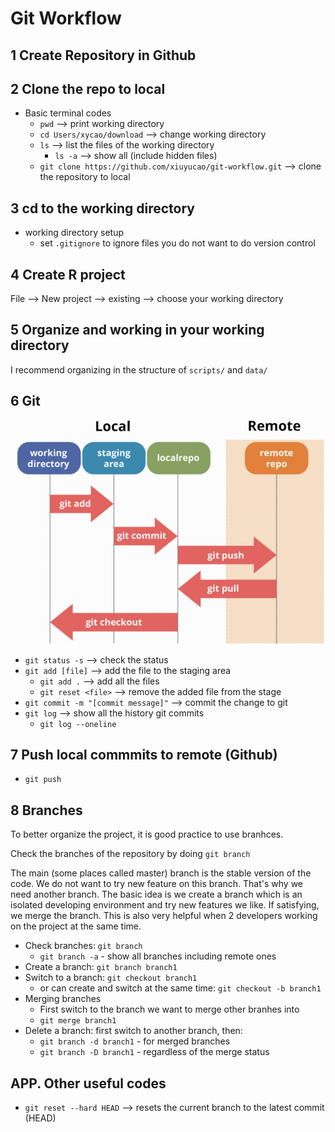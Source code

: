# Git Workflow

## 1 Create Repository in Github
## 2 Clone the repo to local
* Basic terminal codes
  * `pwd` --> print working directory
  * `cd Users/xycao/download` --> change working directory
  * `ls`  --> list the files of the working directory
    * `ls -a`  --> show all (include hidden files)
  * `git clone https://github.com/xiuyucao/git-workflow.git`  --> clone the repository to local

## 3 cd to the working directory
* working directory setup
  * set `.gitignore` to ignore files you do not want to do version control

## 4 Create R project
File --> New project --> existing --> choose your working directory

## 5 Organize and working in your working directory
I recommend organizing in the structure of `scripts/` and `data/`

## 6 Git
![](images/git_chart.png)

* `git status -s`  --> check the status
* `git add [file]`  --> add the file to the staging area
  * `git add .` --> add all the files
  * `git reset <file>` --> remove the added file from the stage
* `git commit -m "[commit message]"`  --> commit the change to git
* `git log` --> show all the history git commits
  * `git log --oneline`
  
## 7 Push local commmits to remote (Github)
* `git push`

## 8 Branches
To better organize the project, it is good practice to use branhces.

Check the branches of the repository by doing `git branch`

The main (some places called master) branch is the stable version of the code. We do not want to try new feature on this branch. That's why we need another branch. The basic idea is we create a branch which is an isolated developing environment and try new features we like. If satisfying, we merge the branch. This is also very helpful when 2 developers working on the project at the same time.

* Check branches: `git branch`
  * `git branch -a` - show all branches including remote ones
* Create a branch: `git branch branch1`
* Switch to a branch: `git checkout branch1`
  * or can create and switch at the same time: `git checkout -b branch1`
* Merging branches
  * First switch to the branch we want to merge other branhes into
  * `git merge branch1`
* Delete a branch: first switch to another branch, then:
  * `git branch -d branch1` - for merged branches
  * `git branch -D branch1` - regardless of the merge status

## APP. Other useful codes
* `git reset --hard HEAD` --> resets the current branch to the latest commit (HEAD) 
